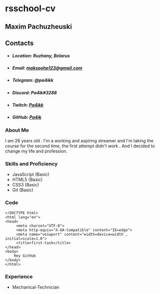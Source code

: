 # rsschool-cv 
## Maxim Pachuzheuski
## Contacts
* ##### Location: Ruzhany, Belarus
* ##### Email: makspohp123@gmail.com
* ##### Telegram: @pa4ikk
* ##### Discord: Pa4ik#3288
* ##### Twitch: [Pa4ikk](https://www.twitch.tv/pa4ikk)
* ##### GitHub: [Pa4ik](https://github.com/Pa4ik "https://github.com/Pa4ik")
### About Me 
 I am 26 years old . I'm a working and aspiring streamer and I'm taking the course for the second time, the first attempt didn't work . And I decided to change my life and profession.
### Skills and Proficiency
* JavaScript (Basic)
* HTML5 (Basic)
* CSS3 (Basic)
* Git (Basic)
### Code
```
<!DOCTYPE html>
<html lang="en">
<head>
     <meta charset="UTF-8">
     <meta http-equiv="X-UA-Compatible" content="IE=edge">
     <meta name="veiwport" content="width=device=width , initial=scale=1.0">
     <title>first-task</title>
</head>
<body>
    Hey GitHub
</body>
</html>
```
### Experience
* Mechanical-Technician
